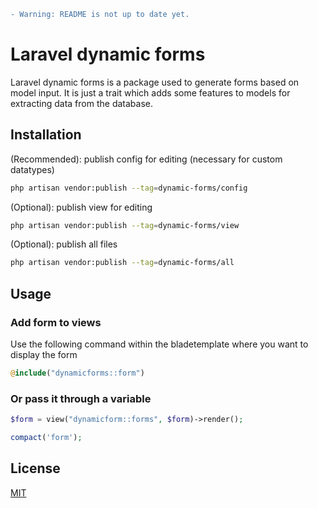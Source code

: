 
```diff
- Warning: README is not up to date yet.
```

# Laravel dynamic forms

Laravel dynamic forms is a package used to generate forms based on model input. 
It is just a trait which adds some features to models for extracting data from the database.

## Installation

(Recommended): publish config for editing (necessary for custom datatypes)
```bash
php artisan vendor:publish --tag=dynamic-forms/config
```
(Optional): publish view for editing
```bash
php artisan vendor:publish --tag=dynamic-forms/view
```
(Optional): publish all files
```bash
php artisan vendor:publish --tag=dynamic-forms/all
```

## Usage

### Add form to views
Use the following command within the bladetemplate where you want to display the form
```php
@include("dynamicforms::form")
```

### Or pass it through a variable
```php
$form = view("dynamicform::forms", $form)->render();

compact('form');
```

## License
[MIT](https://choosealicense.com/licenses/mit/)
